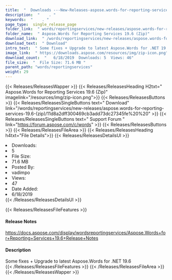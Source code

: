 ```yaml
---
title:  "  Downloads ---New-Releases-aspose.words-for-reporting-services-19.6-(zip) . " 
description:  "    . " 
keywords:  "    . " 
page_type:  single_release_page
folder_link:  " words/reportingservices/new-releases/aspose.words-for-reporting-services-19.6-(zip)/"
folder_name:  " Aspose.Words for Reporting Services 19.6 (Zip)"
download_link:  " /words/reportingservices/new-releases/aspose.words-for-reporting-services-19.6-(zip)/11d8a2dff300469cb3add73dc27345fe"
download_text:  " Download"
intro_text:  " Some fixes + Upgrade to latest Aspose.Words for .NET 19.6"
image_link:  " https://downloads.aspose.com/resources/img/zip-icon.png"
download_count:  "   6/18/2019  Downloads: 5  Views: 46"
file_size:  "  File Size: 71.6 MB "
parent_path: "words/reportingservices"
weight: 29 
---
```


{{< Releases/ReleasesWapper >}}
  {{< Releases/ReleasesHeading H2txt=" Aspose.Words for Reporting Services 19.6 (Zip)" imagelink="/resources/img/zip-icon.png">}}
  {{< Releases/ReleasesButtons >}}
    {{< Releases/ReleasesSingleButtons text=" Download" link="/words/reportingservices/new-releases/aspose.words-for-reporting-services-19.6-(zip)/11d8a2dff300469cb3add73dc27345fe%20%20" >}}
    {{< Releases/ReleasesSingleButtons text=" Support Forum " link="https://forum.aspose.com/c/words" >}}
  {{< Releases/ReleasesButtons >}}
  {{< Releases/ReleasesFileArea >}}
    {{< Releases/ReleasesHeading h4txt="File Details">}}
    {{< Releases/ReleasesDetailsUl >}}
             <li>Downloads:</li><li>5</li><li>File Size:</li><li>71.6 MB</li><li>Posted By:</li><li>vadimpo</li><li>Views:</li><li>47</li><li>Date Added:</li><li>6/18/2019</li>
    {{< /Releases/ReleasesDetailsUl >}}

  {{< Releases/ReleasesFileFeatures >}}
      <h4>Release Notes</h4><div><a href="https://docs.aspose.com/display/wordsreportingservices/Aspose.Words+for+Reporting+Services+19.6+Release+Notes">https://docs.aspose.com/display/wordsreportingservices/Aspose.Words+for+Reporting+Services+19.6+Release+Notes</a></div><h4>Description</h4><div class="HTMLDescription">Some fixes + Upgrade to latest Aspose.Words for .NET 19.6</div>
  {{< /Releases/ReleasesFileFeatures >}}
 {{< /Releases/ReleasesFileArea >}}
{{< /Releases/ReleasesWapper >}}


